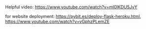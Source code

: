
Helpful video:
https://www.youtube.com/watch?v=ml0lKDU5JvY

for website deployment:
https://pybit.es/deploy-flask-heroku.html, https://www.youtube.com/watch?v=vGphzPLemZE
